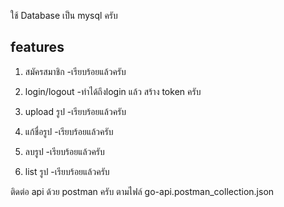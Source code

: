 ใช้ Database เป็น mysql ครับ

## features

1. สมัครสมาชิก
-เรียบร้อยแล้วครับ

1. login/logout
-ทำได้ถึงlogin แล้ว สร้าง token ครับ

1. upload รูป
-เรียบร้อยแล้วครับ

1. แก้ชื่อรูป
-เรียบร้อยแล้วครับ

1. ลบรูป
-เรียบร้อยแล้วครับ

1. list รูป
-เรียบร้อยแล้วครับ

ติดต่อ api ด้วย postman ครับ ตามไฟล์ go-api.postman_collection.json
